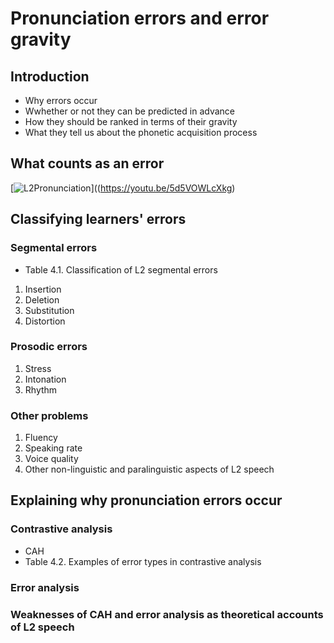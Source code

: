 # Pronunciation errors and error gravity

## Introduction
+ Why errors occur
+ Wwhether or not they can be predicted in advance
+ How they should be ranked in terms of their gravity
+ What they tell us about the phonetic acquisition process

## What counts as an error
[![L2Pronunciation](Japanese)]((https://youtu.be/5d5VOWLcXkg)



## Classifying learners' errors 


### Segmental errors 
+ Table 4.1. Classification of L2 segmental errors 
 1.	Insertion 
 2.	Deletion 
 3.	Substitution 
 4.	Distortion 

### Prosodic errors 
1. Stress
2. Intonation
3. Rhythm

### Other problems
1. Fluency 
2. Speaking rate
3. Voice quality 
4. Other non-linguistic and paralinguistic aspects of L2 speech 


## Explaining why pronunciation errors occur 

### Contrastive analysis 
+ CAH
+ Table 4.2. Examples of error types in contrastive analysis 

### Error analysis 

### Weaknesses of CAH and error analysis as theoretical accounts of L2 speech 



### 
